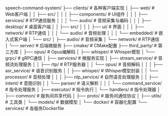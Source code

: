 speech-command-system/
├── clients/                     # 各种客户端实现
│   ├── web/                    # Web客户端
│   │   ├── src/
│   │   │   ├── components/    # UI组件
│   │   │   ├── services/      # RTP通信服务
│   │   │   └── audio/         # 音频采集与编码
│   │
│   ├── desktop/               # 桌面客户端
│   │   ├── src/
│   │   │   ├── ui/           # 界面
│   │   │   ├── network/      # RTP通信
│   │   │   └── audio/        # 音频处理
│   │
│   └── embedded/              # 嵌入式客户端
│       └── src/
│           ├── audio/         # 音频采集
│           └── network/       # RTP通信
│
└── server/                    # 后端微服务
    ├── cmake/                 # CMake配置
    ├── third_party/          # 第三方库
    │   ├── opus/             # Opus编解码
    │   ├── whisper/          # Whisper模型
    │   └── grpc/            # gRPC通信
    │
    ├── services/             # 微服务实现
    │   ├── stream_service/   # 音频流处理服务
    │   │   ├── rtp/         # RTP服务器
    │   │   └── opus/        # 音频解码
    │   │
    │   ├── asr_service/     # 语音识别服务
    │   │   ├── whisper/     # Whisper模型封装
    │   │   └── processor/   # 音频处理
    │   │
    │   ├── nlp_service/     # 自然语言处理服务
    │   │   ├── intent/      # 意图识别
    │   │   └── parser/      # 语义解析
    │   │
    │   └── command_service/ # 指令处理服务
    │       ├── executor/    # 指令执行
    │       └── handlers/    # 指令处理器
    │
    ├── common/              # 服务间共享代码
    │   ├── proto/          # 服务间通信协议
    │   ├── utils/          # 工具类
    │   └── models/         # 数据模型
    │
    └── docker/             # 容器化配置
        └── services/       # 各服务Dockerfile 